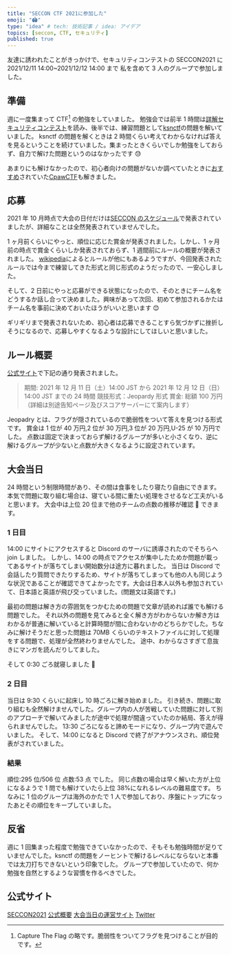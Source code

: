 ```yaml
---
title: "SECCON CTF 2021に参加した"
emoji: "🏟"
type: "idea" # tech: 技術記事 / idea: アイデア
topics: [seccon, CTF, セキュリティ]
published: true
---
```


友達に誘われたことがきっかけで、セキュリティコンテストの SECCON2021 に 2021/12/11 14:00~2021/12/12 14:00 まで 私を含めて 3 人のグループで参加しました。

## 準備

週に一度集まって CTF[^1] の勉強をしていました。
勉強会では前半 1 時間は[詳解セキュリティコンテスト](https://book.mynavi.jp/ec/products/detail/id=122750)を読み、後半では、練習問題として[ksnctf](https://ksnctf.sweetduet.info/)の問題を解いていました。
ksnctf の問題を解くときは 2 時間くらい考えてわからなければ答えを見るということを続けていました。集まったときくらいでしか勉強をしておらず、自力で解けた問題というのはなかったです 😓

あまりにも解けなかったので、初心者向けの問題がないか調べていたときに[おすすめ](https://kinako-mochimochi.hatenablog.com/entry/2019/02/20/131937)されていた[CpawCTF](https://ctf.cpaw.site/)も解きました。

[^1]: Capture The Flag の略です。脆弱性をついてフラグを見つけることが目的です。

## 応募

2021 年 10 月時点で大会の日付だけは[SECCON のスケジュール](https://www.seccon.jp/2021/seccon/schedule.html)で発表されていましたが、詳細なことは全然発表されていませんでした。

1 ヶ月前くらいにやっと、順位に応じた賞金が発表されました。しかし、1 ヶ月前の時点で賞金くらいしか発表されておらず、1 週間前にルールの概要が発表されました。
[wikipedia](https://ja.wikipedia.org/wiki/%E3%82%AD%E3%83%A3%E3%83%97%E3%83%81%E3%83%A3%E3%83%BC%E3%83%BB%E3%82%B6%E3%83%BB%E3%83%95%E3%83%A9%E3%83%83%E3%82%B0)によるとルールが他にもあるようですが、今回発表されたルールでは今まで練習してきた形式と同じ形式のようだったので、一安心しました。

そして、2 日前にやっと応募ができる状態になったので、そのときにチーム名をどうするか話し合って決めました。興味があって次回、初めて参加されるかたはチーム名を事前に決めておいたほうがいいと思います 😊

ギリギリまで発表されないため、初心者は応募できることすら気づかずに挫折しそうになるので、応募しやすくなるような設計にしてほしいと思いました。

## ルール概要

[公式サイト](https://ctf.seccon.jp/rules-ja)で下記の通り発表されました。

> 期間: 2021 年 12 月 11 日（土）14:00 JST から 2021 年 12 月 12 日（日）14:00 JST までの 24 時間
> 競技形式：Jeopardy 形式
> 賞金: 総額 100 万円（詳細は別途告知ページ及びスコアサーバーにて案内します）

Jeopadry とは、フラグが隠されているので脆弱性をついて答えを見つける形式です。
賞金は 1 位が 40 万円,2 位が 30 万円,3 位が 20 万円,U-25 が 10 万円でした。
点数は固定で決まっておらず解けるグループが多いと小さくなり、逆に解けるグループが少ないと点数が大きくなるように設定されています。

## 大会当日

24 時間という制限時間があり、その間は食事をしたり寝たり自由にできます。
本気で問題に取り組む場合は、寝ている間に重たい処理をさせるなど工夫がいると思います。
大会中は上位 20 位まで他のチームの点数の推移が確認 👀 できます。

### 1 日目

14:00 にサイトにアクセスすると Discord のサーバに誘導されたのでそちらへ join しました。
しかし、14:00 の時点でアクセスが集中したためか問題が載ってあるサイトが落ちてしまい開始数分は途方に暮れました。
当日は Discord で会話したり質問できたりするため、サイトが落ちてしまっても他の人も同じような状況であることが確認できてよかったです。大会は日本人以外も参加されていて、日本語と英語が飛び交っていました。(問題文は英語です。)

最初の問題は解き方の雰囲気をつかむための問題で文章が読めれば誰でも解ける問題でした。
それ以外の問題を見てみると全く解き方がわからないか解き方はわかるが普通に解いていると計算時間が間に合わないかのどちらかでした。ちなみに解けそうだと思った問題は 70MB くらいのテキストファイルに対して処理をする問題で、処理が全然終わりませんでした。
途中、わからなさすぎて息抜きにマンガを読んだりしてました。

そして 0:30 ごろ就寝しました 🛌

### 2 日目

当日は 9:30 くらいに起床し 10 時ごろに解き始めました。
引き続き、問題に取り組むも全然解けませんでした。グループ内の人が苦戦していた問題に対して別のアプローチで解いてみましたが途中で処理が間違っていたのか結局、答えが得られませんでした。
13:30 ごろになると諦めモードになり、グループ内で遊んでいました。
そして、14:00 になると Discord で終了がアナウンスされ、順位発表がされていました。

### 結果

順位:295 位/506 位
点数:53 点
でした。
同じ点数の場合は早く解いた方が上位になるようで 1 問でも解けていたら上位 38%になれるレベルの難易度です。
ちなみに 1 位のグループは海外のかたで 1 人で参加しており、序盤にトップになったあとその順位をキープしていました。

## 反省

週に 1 回集まった程度で勉強できていなかったので、そもそも勉強時間が足りていませんでした。ksnctf の問題をノーヒントで解けるレベルにならないと本番では太刀打ちできないという印象でした。
グループで参加していたので、何か勉強を自然とするような習慣を作るべきでした。

## 公式サイト

[SECCON2021](https://www.seccon.jp/2021/)
[公式概要](https://ctf.seccon.jp/)
[大会当日の運営サイト](https://score.azure.noc.seccon.jp/)
[Twitter](https://twitter.com/secconctf)
